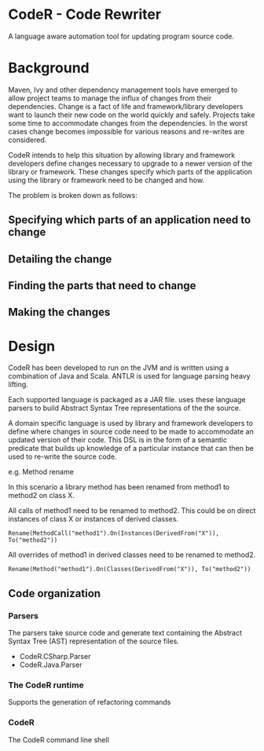 # CodeR - Code Rewriter

A language aware automation tool for updating program source code.

# Background

Maven, Ivy and other dependency management tools have emerged to allow
project teams to manage the influx of changes from their
dependencies. Change is a fact of life and framework/library
developers want to launch their new code on the world quickly and
safely. Projects take some time to accommodate changes from the
dependencies. In the worst cases change becomes impossible for various
reasons and re-writes are considered.

CodeR intends to help this situation by allowing library and framework
developers define changes necessary to upgrade to a newer version of
the library or framework. These changes specify which parts of the
application using the library or framework need to be changed and
how.

The problem is broken down as follows:

## Specifying which parts of an application need to change

## Detailing the change

## Finding the parts that need to change

## Making the changes


# Design

CodeR has been developed to run on the JVM and is written using a
combination of Java and Scala. ANTLR is used for language parsing
heavy lifting.

Each supported language is packaged as a JAR file. uses these language
parsers to build Abstract Syntax Tree representations of the the
source.

A domain specific language is used by library and framework developers
to define where changes in source code need to be made to accommodate
an updated version of their code. This DSL is in the form of a
semantic predicate that builds up knowledge of a particular instance
that can then be used to re-write the source code.

e.g. Method rename

In this scenario a library method has been renamed from method1 to
method2 on class X.

All calls of method1 need to be renamed to method2. This could be on
direct instances of class X or instances of derived classes.

`Rename(MethodCall("method1").On(Instances(DerivedFrom("X")), To("method2"))`

All overrides of method1 in derived classes need to be renamed to
method2.

`Rename(Method("method1").On(Classes(DerivedFrom("X")), To("method2"))`

## Code organization

### Parsers

The parsers take source code and generate text containing the Abstract
Syntax Tree (AST) representation of the source files.

* CodeR.CSharp.Parser
* CodeR.Java.Parser

### The CodeR runtime

Supports the generation of refactoring commands

### CodeR

The CodeR command line shell

